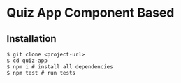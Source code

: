 # Quiz App Component Based

## Installation

```shell
$ git clone <project-url>
$ cd quiz-app
$ npm i # install all dependencies
$ npm test # run tests
```

